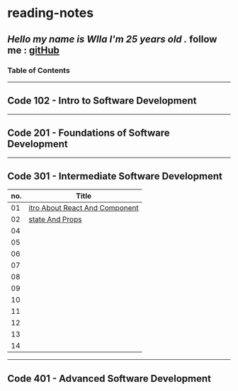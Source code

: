 # reading-notes

***Hello my name is Wlla I'm 25 years old .***
follow me : [gitHub](https://github.com/WllaTalafha)
---

### Table of Contents
---
## Code 102 - Intro to Software Development
---
## Code 201 - Foundations of Software Development
---
## Code 301 - Intermediate Software Development

| no. | Title|
| --- | ----------- |
| 01 | [itro About React And Component](https://github.com/WllaTalafha/reading-notes/blob/main/itroAboutReactAndComponent.md) |
| 02 |  [state And Props](https://github.com/WllaTalafha/reading-notes/blob/main/stateAndProps.md) |                                                              |03 | |  
|  04| |
| 05 | |
| 06 ||  |
|07| |  
|  08| |
| 09 | |
| 10 ||  |
|11 | |  
|  12| |
| 13| |
| 14 ||  |

---
## Code 401 - Advanced Software Development
